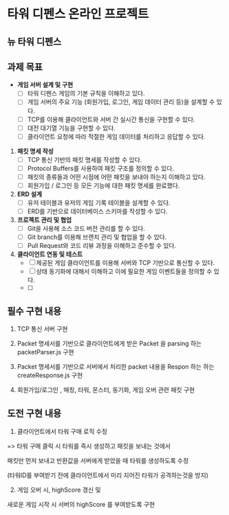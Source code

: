 # 타워 디펜스 온라인 프로젝트

## 뉴 타워 디펜스

## 과제 목표

- **게임 서버 설계 및 구현**
    - [ ]  타워 디펜스 게임의 기본 규칙을 이해하고 있다.
    - [ ]  게임 서버의 주요 기능 (회원가입, 로그인, 게임 데이터 관리 등)을 설계할 수 있다.
    - [ ]  TCP를 이용해 클라이언트와 서버 간 실시간 통신을 구현할 수 있다.
    - [ ]  대전 대기열 기능을 구현할 수 있다.
    - [ ]  클라이언트 요청에 따라 적절한 게임 데이터를 처리하고 응답할 수 있다.

1. **패킷 명세 작성**
    - [ ]  TCP 통신 기반의 패킷 명세를 작성할 수 있다.
    - [ ]  Protocol Buffers를 사용하여 패킷 구조를 정의할 수 있다.
    - [ ]  패킷의 종류들과 어떤 시점에 어떤 패킷을 보내야 하는지 이해하고 있다.
    - [ ]  회원가입 / 로그인 등 모든 기능에 대한 패킷 명세를 완료했다.

1. **ERD 설계**
    - [ ]  유저 테이블과 유저의 게임 기록 테이블을 설계할 수 있다.
    - [ ]  ERD를 기반으로 데이터베이스 스키마를 작성할 수 있다.

1. **프로젝트 관리 및 협업**
    - [ ]  Git을 사용해 소스 코드 버전 관리를 할 수 있다.
    - [ ]  Git branch를 이용해 브랜치 관리 및 협업을 할 수 있다.
    - [ ]  Pull Request와 코드 리뷰 과정을 이해하고 준수할 수 있다.

1. **클라이언트 연동 및 테스트**
    - [ ]  제공된 게임 클라이언트를 이용해 서버와 TCP 기반으로 통신할 수 있다.
    - [ ]  상태 동기화에 대해서 이해하고 이에 필요한 게임 이벤트들을 정의할 수 있다.
    - [ ]  


## 필수 구현 내용

1. TCP 통신 서버 구현

2. Packet 명세서를 기반으로 
   클라이언트에게 받은 Packet 을 parsing 하는 packetParser.js  구현

3. Packet 명세서를 기반으로
   서버에서 처리한 packet 내용을 Respon 하는 하는 createResponse.js 구현

4. 회원가입/로그인 , 매칭, 타워, 몬스터, 동기화, 게임 오버 관련 패킷 구현

## 도전 구현 내용


1. 클라이언트에서 타워 구매 로직 수정

=> 타워 구매 클릭 시 타워를 즉시 생성하고 패킷을 보내는 것에서 

패킷만 먼저 보내고 반환값을 서버에게 받았을 때 타워를 생성하도록 수정

(타워ID를 부여받기 전에 클라이언트에서 미리 지어진 타워가 공격하는것을 방지)

2. 게임 오버 시, highScore 갱신 및 

새로운 게임 시작 시 서버의 highScore 를 부여받도록 구현

